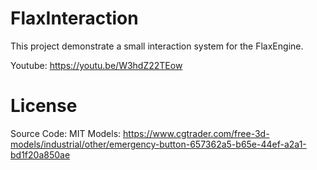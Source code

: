 # FlaxInteraction
This project demonstrate a small interaction system for the FlaxEngine.

Youtube: https://youtu.be/W3hdZ22TEow

# License
Source Code: MIT
Models: https://www.cgtrader.com/free-3d-models/industrial/other/emergency-button-657362a5-b65e-44ef-a2a1-bd1f20a850ae